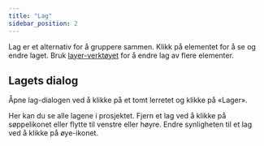 ```yaml
---
title: "Lag"
sidebar_position: 2
---
```


Lag er et alternativ for å gruppere sammen. Klikk på elementet for å se og endre laget. Bruk [layer-verktøyet](tools/layer.md) for å endre lag av flere elementer.

## Lagets dialog

Åpne lag-dialogen ved å klikke på et tomt lerretet og klikke på «Lager».

Her kan du se alle lagene i prosjektet. Fjern et lag ved å klikke på søppelikonet eller flytte til venstre eller høyre. Endre synligheten til et lag ved å klikke på øye-ikonet.
